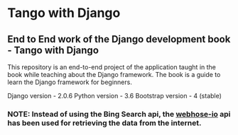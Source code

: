 # Tango with Django
## End to End work of the Django development book - Tango with Django

This repository is an end-to-end project of the application taught in the book while teaching about the Django framework. The book
is a guide to learn the Django framework for beginners.

Django version - 2.0.6
Python version - 3.6
Bootstrap version - 4 (stable)

### NOTE: Instead of using the Bing Search api, the <a href='https://webhose.io'>webhose-io</a> api has been used for retrieving the data from the internet.
